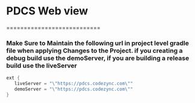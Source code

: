 
# PDCS Web view   
===========================  
  
 ### Make Sure to Maintain the following url in project level gradle file  when applying Changes to the Project. if you creating a debug build use the demoServer, if you are building a release build use the liveServer
 
 ```java
ext {  
    liveServer = "\"https://pdcs.codezync.com\""
    demoServer = "\"https://pdcs.codezync.com\""
}


  
